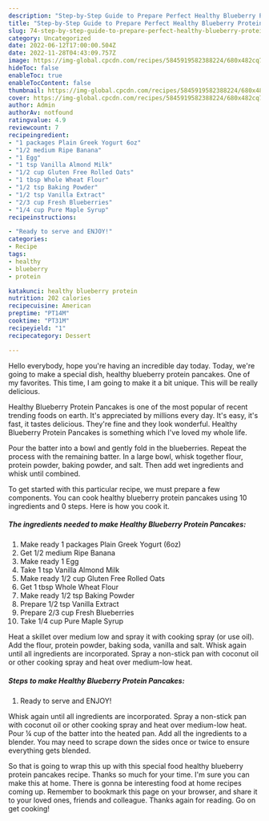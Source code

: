 ```yaml
---
description: "Step-by-Step Guide to Prepare Perfect Healthy Blueberry Protein Pancakes"
title: "Step-by-Step Guide to Prepare Perfect Healthy Blueberry Protein Pancakes"
slug: 74-step-by-step-guide-to-prepare-perfect-healthy-blueberry-protein-pancakes
category: Uncategorized
date: 2022-06-12T17:00:00.504Z
date: 2022-11-28T04:43:09.757Z
image: https://img-global.cpcdn.com/recipes/5845919582388224/680x482cq70/healthy-blueberry-protein-pancakes-recipe-main-photo.jpg
hideToc: false
enableToc: true
enableTocContent: false
thumbnail: https://img-global.cpcdn.com/recipes/5845919582388224/680x482cq70/healthy-blueberry-protein-pancakes-recipe-main-photo.jpg
cover: https://img-global.cpcdn.com/recipes/5845919582388224/680x482cq70/healthy-blueberry-protein-pancakes-recipe-main-photo.jpg
author: Admin
authorAv: notfound
ratingvalue: 4.9
reviewcount: 7
recipeingredient:
- "1 packages Plain Greek Yogurt 6oz"
- "1/2 medium Ripe Banana"
- "1 Egg"
- "1 tsp Vanilla Almond Milk"
- "1/2 cup Gluten Free Rolled Oats"
- "1 tbsp Whole Wheat Flour"
- "1/2 tsp Baking Powder"
- "1/2 tsp Vanilla Extract"
- "2/3 cup Fresh Blueberries"
- "1/4 cup Pure Maple Syrup"
recipeinstructions:

- "Ready to serve and ENJOY!"
categories:
- Recipe
tags:
- healthy
- blueberry
- protein

katakunci: healthy blueberry protein 
nutrition: 202 calories
recipecuisine: American
preptime: "PT14M"
cooktime: "PT31M"
recipeyield: "1"
recipecategory: Dessert

---
```



Hello everybody, hope you're having an incredible day today. Today, we're going to make a special dish, healthy blueberry protein pancakes. One of my favorites. This time, I am going to make it a bit unique. This will be really delicious.

Healthy Blueberry Protein Pancakes is one of the most popular of recent trending foods on earth. It's appreciated by millions every day. It's easy, it's fast, it tastes delicious. They're fine and they look wonderful. Healthy Blueberry Protein Pancakes is something which I've loved my whole life.

Pour the batter into a bowl and gently fold in the blueberries. Repeat the process with the remaining batter. In a large bowl, whisk together flour, protein powder, baking powder, and salt. Then add wet ingredients and whisk until combined.


To get started with this particular recipe, we must prepare a few components. You can cook healthy blueberry protein pancakes using 10 ingredients and 0 steps. Here is how you cook it.

<!--inarticleads1-->

##### The ingredients needed to make Healthy Blueberry Protein Pancakes:

1. Make ready 1 packages Plain Greek Yogurt (6oz)
1. Get 1/2 medium Ripe Banana
1. Make ready 1 Egg
1. Take 1 tsp Vanilla Almond Milk
1. Make ready 1/2 cup Gluten Free Rolled Oats
1. Get 1 tbsp Whole Wheat Flour
1. Make ready 1/2 tsp Baking Powder
1. Prepare 1/2 tsp Vanilla Extract
1. Prepare 2/3 cup Fresh Blueberries
1. Take 1/4 cup Pure Maple Syrup


Heat a skillet over medium low and spray it with cooking spray (or use oil). Add the flour, protein powder, baking soda, vanilla and salt. Whisk again until all ingredients are incorporated. Spray a non-stick pan with coconut oil or other cooking spray and heat over medium-low heat. 

<!--inarticleads2-->

##### Steps to make Healthy Blueberry Protein Pancakes:


1. Ready to serve and ENJOY!

Whisk again until all ingredients are incorporated. Spray a non-stick pan with coconut oil or other cooking spray and heat over medium-low heat. Pour ¼ cup of the batter into the heated pan. Add all the ingredients to a blender. You may need to scrape down the sides once or twice to ensure everything gets blended. 

So that is going to wrap this up with this special food healthy blueberry protein pancakes recipe. Thanks so much for your time. I'm sure you can make this at home. There is gonna be interesting food at home recipes coming up. Remember to bookmark this page on your browser, and share it to your loved ones, friends and colleague. Thanks again for reading. Go on get cooking!

